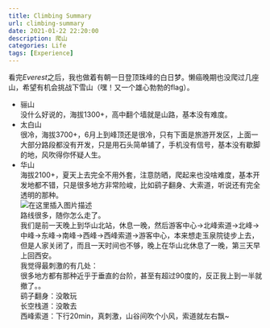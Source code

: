 ```yaml
---
title: Climbing Summary
url: climbing-summary
date: 2021-01-22 22:20:00
description: 爬山
categories: Life
tags: [Experience]
---
```


看完*Everest*之后，我也做着有朝一日登顶珠峰的白日梦。懒癌晚期也没爬过几座山，希望有机会挑战下雪山（嘿！又一个雄心勃勃的flag）。

 - 骊山  
没什么好说的，海拔1300+，高中翻个墙就是山路，基本没有难度。
 - 太白山  
很冷，海拔3700+，6月上到峰顶还是很冷，只有下面是旅游开发区，上面一大部分路段都没有开发，只是用石头简单铺了，手机没有信号，基本没有歇脚的地，风吹得你怀疑人生。
 - 华山  
海拔2100+，夏天上去完全不用外套，注意防晒，爬起来也没啥难度，基本开发地都不错，只是很多地方非常险峻，比如鹞子翻身、大索道，听说还有完全透明的那种。  
![在这里插入图片描述](https://img-blog.csdnimg.cn/20200829222658646.png)  
路线很多，随你怎么走了。  
我们是前一天晚上到华山北站，休息一晚，然后游客中心->北峰索道->北峰->中峰->东峰->南峰->西峰->西峰索道->游客中心，本来想走玉泉院徒步上去，但是人家关闭了，而且一天时间也不够，晚上在华山北休息了一晚，第三天早上回西安。  
我觉得最刺激的有几处：  
很多地方都有那种近乎于垂直的台阶，甚至有超过90度的，反正我上到一半就撤了。。  
鹞子翻身：没敢玩  
长空栈道：没敢去  
西峰索道：下行20min，真刺激，山谷间吹个小风，索道就左右飘~